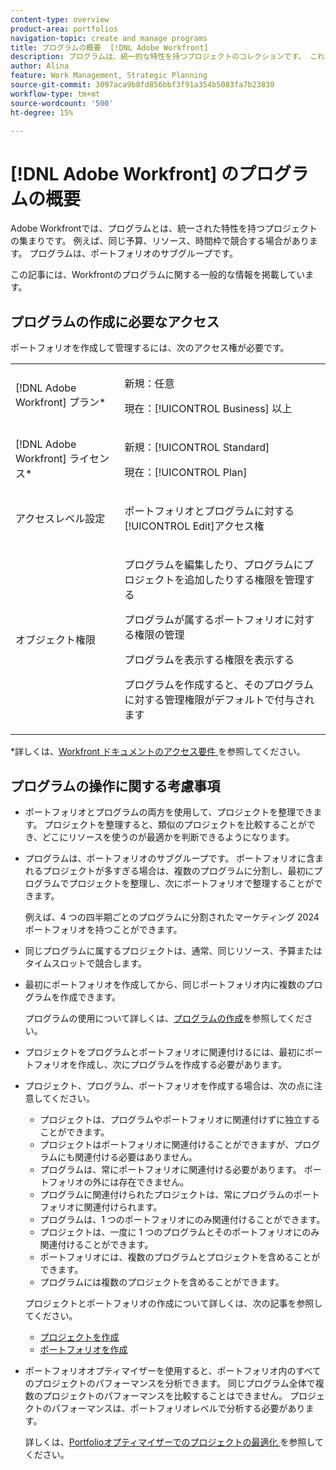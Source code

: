 ```yaml
---
content-type: overview
product-area: portfolios
navigation-topic: create and manage programs
title: プログラムの概要  [!DNL Adobe Workfront]
description: プログラムは、統一的な特性を持つプロジェクトのコレクションです。 これらのプロジェクトは通常、同じリソース、予算または時間枠を得るために競い合うことになります。プログラムは、ポートフォリオのサブグループです。 プロジェクトをポートフォリオに追加する前に、プログラムに関連付けることができます。
author: Alina
feature: Work Management, Strategic Planning
source-git-commit: 3097aca9b8fd856bbf3f91a354b5083fa7b23830
workflow-type: tm+mt
source-wordcount: '500'
ht-degree: 15%

---
```


# [!DNL Adobe Workfront] のプログラムの概要

<!-- Audited: 09/2024 -->

Adobe Workfrontでは、プログラムとは、統一された特性を持つプロジェクトの集まりです。 例えば、同じ予算、リソース、時間枠で競合する場合があります。 プログラムは、ポートフォリオのサブグループです。

この記事には、Workfrontのプログラムに関する一般的な情報を掲載しています。

## プログラムの作成に必要なアクセス

<!--leave the table uncollapsed as this article is about access-->

ポートフォリオを作成して管理するには、次のアクセス権が必要です。

<table style="table-layout:auto"> 
 <col> 
 <col> 
 <tbody> 
  <tr> 
   <td role="rowheader">[!DNL Adobe Workfront] プラン*</td> 
   <td> <p>新規：任意</p>
   <p>現在：[!UICONTROL Business] 以上</p> </td> 
  </tr> 
  <tr> 
   <td role="rowheader">[!DNL Adobe Workfront] ライセンス*</td> 
   <td> <p>新規：[!UICONTROL Standard]</p>
   <p>現在：[!UICONTROL Plan] </p> </td> 
  </tr> 
  <tr> 
   <td role="rowheader">アクセスレベル設定</td> 
   <td> <p>ポートフォリオとプログラムに対する[!UICONTROL Edit]アクセス権</p>  </td> 
  </tr> 
  <tr> 
   <td role="rowheader">オブジェクト権限</td> 
   <td> <p>プログラムを編集したり、プログラムにプロジェクトを追加したりする権限を管理する</p>
   <p>プログラムが属するポートフォリオに対する権限の管理 </p>
   <p>プログラムを表示する権限を表示する</p>
   <p>プログラムを作成すると、そのプログラムに対する管理権限がデフォルトで付与されます</p> 
    </td> 
  </tr> 
 </tbody> 
</table>

*詳しくは、[Workfront ドキュメントのアクセス要件 ](/help/quicksilver/administration-and-setup/add-users/access-levels-and-object-permissions/access-level-requirements-in-documentation.md) を参照してください。


## プログラムの操作に関する考慮事項

* ポートフォリオとプログラムの両方を使用して、プロジェクトを整理できます。 プロジェクトを整理すると、類似のプロジェクトを比較することができ、どこにリソースを使うのが最適かを判断できるようになります。

* プログラムは、ポートフォリオのサブグループです。 ポートフォリオに含まれるプロジェクトが多すぎる場合は、複数のプログラムに分割し、最初にプログラムでプロジェクトを整理し、次にポートフォリオで整理することができます。

  例えば、4 つの四半期ごとのプログラムに分割されたマーケティング 2024 ポートフォリオを持つことができます。

* 同じプログラムに属するプロジェクトは、通常、同じリソース、予算またはタイムスロットで競合します。

* 最初にポートフォリオを作成してから、同じポートフォリオ内に複数のプログラムを作成できます。

  プログラムの使用について詳しくは、[プログラムの作成](../../../manage-work/portfolios/create-and-manage-programs/create-program.md)を参照してください。

* プロジェクトをプログラムとポートフォリオに関連付けるには、最初にポートフォリオを作成し、次にプログラムを作成する必要があります。

* プロジェクト、プログラム、ポートフォリオを作成する場合は、次の点に注意してください。

   * プロジェクトは、プログラムやポートフォリオに関連付けずに独立することができます。
   * プロジェクトはポートフォリオに関連付けることができますが、プログラムにも関連付ける必要はありません。
   * プログラムは、常にポートフォリオに関連付ける必要があります。 ポートフォリオの外には存在できません。
   * プログラムに関連付けられたプロジェクトは、常にプログラムのポートフォリオに関連付けられます。
   * プログラムは、1 つのポートフォリオにのみ関連付けることができます。
   * プロジェクトは、一度に 1 つのプログラムとそのポートフォリオにのみ関連付けることができます。
   * ポートフォリオには、複数のプログラムとプロジェクトを含めることができます。
   * プログラムには複数のプロジェクトを含めることができます。

  プロジェクトとポートフォリオの作成について詳しくは、次の記事を参照してください。
   * [プロジェクトを作成](/help/quicksilver/manage-work/projects/create-projects/create-project.md)
   * [ポートフォリオを作成](/help/quicksilver/manage-work/portfolios/create-and-manage-portfolios/create-portfolios.md)


* ポートフォリオオプティマイザーを使用すると、ポートフォリオ内のすべてのプロジェクトのパフォーマンスを分析できます。 同じプログラム全体で複数のプロジェクトのパフォーマンスを比較することはできません。 プロジェクトのパフォーマンスは、ポートフォリオレベルで分析する必要があります。

  詳しくは、[Portfolioオプティマイザーでのプロジェクトの最適化 ](/help/quicksilver/manage-work/portfolios/portfolio-optimizer/optimize-projects-in-portfolio-optimizer.md) を参照してください。



